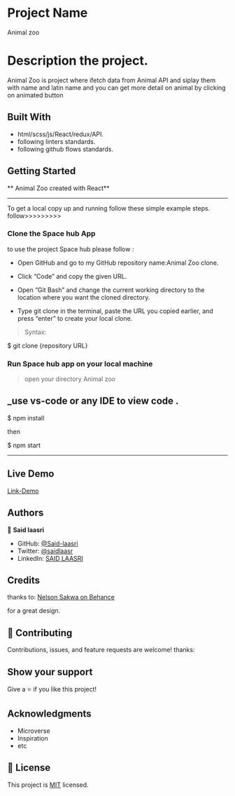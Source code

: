 # Project Name

Animal zoo

# Description the project.

Animal Zoo is project where ifetch data from Animal API and siplay them with name and latin name and you can get more detail on animal by clicking on animated button

## Built With

- html/scss/js/React/redux/API.
- following linters standards.
- following github flows standards.

## Getting Started

\*\* Animal Zoo created with React\*\*

---

To get a local copy up and running follow these simple example steps.
follow>>>>>>>>>

### Clone the Space hub App

to use the project Space hub please follow :

- Open GitHub and go to my GitHub repository name:Animal Zoo clone.

- Click “Code” and copy the given URL.

- Open “Git Bash” and change the current working directory to the location where you want the cloned directory.

- Type git clone in the terminal, paste the URL you copied earlier, and press “enter” to create your local clone.

> Syntax:

$ git clone {repository URL}

### Run Space hub app on your local machine

> open your directory Animal zoo

## \_use vs-code or any IDE to view code .

$ npm install

then

$ npm start

<hr>

## Live Demo

[Link-Demo](https://bright-torte-dc130d.netlify.app/)

## Authors

👤 **Said laasri**

- GitHub: [@Said-laasri](https://github.com/Said-laasri)
- Twitter: [@saidlaasr](https://twitter.com/saidlaasr)
- LinkedIn: [SAID LAASRI](https://www.linkedin.com/in/said-laasri-8a4367172/)

## Credits

thanks to:
[Nelson Sakwa on Behance](https://www.behance.net/sakwadesignstudio)

for a great design.

## 🤝 Contributing

Contributions, issues, and feature requests are welcome!
thanks:

## Show your support

Give a ⭐️ if you like this project!

## Acknowledgments

- Microverse
- Inspiration
- etc

## 📝 License

This project is [MIT](./LICENSE) licensed.
